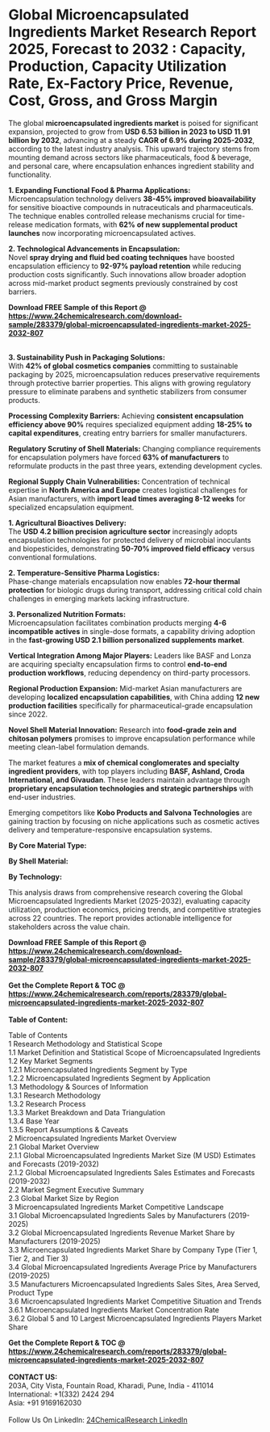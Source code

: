 <h1>Global Microencapsulated Ingredients Market Research Report 2025, Forecast to 2032 : Capacity, Production, Capacity Utilization Rate, Ex-Factory Price, Revenue, Cost, Gross, and Gross Margin</h1><p>The global <strong>microencapsulated ingredients market</strong> is poised for significant expansion, projected to grow from <strong>USD 6.53 billion in 2023 to USD 11.91 billion by 2032</strong>, advancing at a steady <strong>CAGR of 6.9% during 2025-2032</strong>, according to the latest industry analysis. This upward trajectory stems from mounting demand across sectors like pharmaceuticals, food &amp; beverage, and personal care, where encapsulation enhances ingredient stability and functionality.</p><p><strong>1. Expanding Functional Food &amp; Pharma Applications:</strong><br>
Microencapsulation technology delivers <strong>38-45% improved bioavailability</strong> for sensitive bioactive compounds in nutraceuticals and pharmaceuticals. The technique enables controlled release mechanisms crucial for time-release medication formats, with <strong>62% of new supplemental product launches</strong> now incorporating microencapsulated actives.</p><p><strong>2. Technological Advancements in Encapsulation:</strong><br>
Novel <strong>spray drying and fluid bed coating techniques</strong> have boosted encapsulation efficiency to <strong>92-97% payload retention</strong> while reducing production costs significantly. Such innovations allow broader adoption across mid-market product segments previously constrained by cost barriers.</p><div><b>Download FREE Sample of this Report @ 
            <a href="https://www.24chemicalresearch.com/download-sample/283379/global-microencapsulated-ingredients-market-2025-2032-807">
            https://www.24chemicalresearch.com/download-sample/283379/global-microencapsulated-ingredients-market-2025-2032-807</a></b></div><br><p><strong>3. Sustainability Push in Packaging Solutions:</strong><br>
With <strong>42% of global cosmetics companies</strong> committing to sustainable packaging by 2025, microencapsulation reduces preservative requirements through protective barrier properties. This aligns with growing regulatory pressure to eliminate parabens and synthetic stabilizers from consumer products.</p><p><strong>Processing Complexity Barriers:</strong> Achieving <strong>consistent encapsulation efficiency above 90%</strong> requires specialized equipment adding <strong>18-25% to capital expenditures</strong>, creating entry barriers for smaller manufacturers.</p><p><strong>Regulatory Scrutiny of Shell Materials:</strong> Changing compliance requirements for encapsulation polymers have forced <strong>63% of manufacturers</strong> to reformulate products in the past three years, extending development cycles.</p><p><strong>Regional Supply Chain Vulnerabilities:</strong> Concentration of technical expertise in <strong>North America and Europe</strong> creates logistical challenges for Asian manufacturers, with <strong>import lead times averaging 8-12 weeks</strong> for specialized encapsulation equipment.</p><p><strong>1. Agricultural Bioactives Delivery:</strong><br>
The <strong>USD 4.2 billion precision agriculture sector</strong> increasingly adopts encapsulation technologies for protected delivery of microbial inoculants and biopesticides, demonstrating <strong>50-70% improved field efficacy</strong> versus conventional formulations.</p><p><strong>2. Temperature-Sensitive Pharma Logistics:</strong><br>
Phase-change materials encapsulation now enables <strong>72-hour thermal protection</strong> for biologic drugs during transport, addressing critical cold chain challenges in emerging markets lacking infrastructure.</p><p><strong>3. Personalized Nutrition Formats:</strong><br>
Microencapsulation facilitates combination products merging <strong>4-6 incompatible actives</strong> in single-dose formats, a capability driving adoption in the <strong>fast-growing USD 2.1 billion personalized supplements market</strong>.</p><p><strong>Vertical Integration Among Major Players:</strong> Leaders like BASF and Lonza are acquiring specialty encapsulation firms to control <strong>end-to-end production workflows</strong>, reducing dependency on third-party processors.</p><p><strong>Regional Production Expansion:</strong> Mid-market Asian manufacturers are developing <strong>localized encapsulation capabilities</strong>, with China adding <strong>12 new production facilities</strong> specifically for pharmaceutical-grade encapsulation since 2022.</p><p><strong>Novel Shell Material Innovation:</strong> Research into <strong>food-grade zein and chitosan polymers</strong> promises to improve encapsulation performance while meeting clean-label formulation demands.</p><p>The market features a <strong>mix of chemical conglomerates and specialty ingredient providers</strong>, with top players including <strong>BASF, Ashland, Croda International, and Givaudan</strong>. These leaders maintain advantage through <strong>proprietary encapsulation technologies and strategic partnerships</strong> with end-user industries.</p><p>Emerging competitors like <strong>Kobo Products and Salvona Technologies</strong> are gaining traction by focusing on niche applications such as cosmetic actives delivery and temperature-responsive encapsulation systems.</p><p><strong>By Core Material Type:</strong></p><p><strong>By Shell Material:</strong></p><p><strong>By Technology:</strong></p><p>This analysis draws from comprehensive research covering the Global Microencapsulated Ingredients Market (2025-2032), evaluating capacity utilization, production economics, pricing trends, and competitive strategies across 22 countries. The report provides actionable intelligence for stakeholders across the value chain.</p><div><b>Download FREE Sample of this Report @ 
            <a href="https://www.24chemicalresearch.com/download-sample/283379/global-microencapsulated-ingredients-market-2025-2032-807">
            https://www.24chemicalresearch.com/download-sample/283379/global-microencapsulated-ingredients-market-2025-2032-807</a></b></div><br><div><b>Get the Complete Report & TOC @ 
            <a href="https://www.24chemicalresearch.com/reports/283379/global-microencapsulated-ingredients-market-2025-2032-807">
            https://www.24chemicalresearch.com/reports/283379/global-microencapsulated-ingredients-market-2025-2032-807</a></b></div><br>
            <b>Table of Content:</b><p>Table of Contents<br />
1 Research Methodology and Statistical Scope<br />
1.1 Market Definition and Statistical Scope of Microencapsulated Ingredients<br />
1.2 Key Market Segments<br />
1.2.1 Microencapsulated Ingredients Segment by Type<br />
1.2.2 Microencapsulated Ingredients Segment by Application<br />
1.3 Methodology & Sources of Information<br />
1.3.1 Research Methodology<br />
1.3.2 Research Process<br />
1.3.3 Market Breakdown and Data Triangulation<br />
1.3.4 Base Year<br />
1.3.5 Report Assumptions & Caveats<br />
2 Microencapsulated Ingredients Market Overview<br />
2.1 Global Market Overview<br />
2.1.1 Global Microencapsulated Ingredients Market Size (M USD) Estimates and Forecasts (2019-2032)<br />
2.1.2 Global Microencapsulated Ingredients Sales Estimates and Forecasts (2019-2032)<br />
2.2 Market Segment Executive Summary<br />
2.3 Global Market Size by Region<br />
3 Microencapsulated Ingredients Market Competitive Landscape<br />
3.1 Global Microencapsulated Ingredients Sales by Manufacturers (2019-2025)<br />
3.2 Global Microencapsulated Ingredients Revenue Market Share by Manufacturers (2019-2025)<br />
3.3 Microencapsulated Ingredients Market Share by Company Type (Tier 1, Tier 2, and Tier 3)<br />
3.4 Global Microencapsulated Ingredients Average Price by Manufacturers (2019-2025)<br />
3.5 Manufacturers Microencapsulated Ingredients Sales Sites, Area Served, Product Type<br />
3.6 Microencapsulated Ingredients Market Competitive Situation and Trends<br />
3.6.1 Microencapsulated Ingredients Market Concentration Rate<br />
3.6.2 Global 5 and 10 Largest Microencapsulated Ingredients Players Market Share </p><div><b>Get the Complete Report & TOC @ 
            <a href="https://www.24chemicalresearch.com/reports/283379/global-microencapsulated-ingredients-market-2025-2032-807">
            https://www.24chemicalresearch.com/reports/283379/global-microencapsulated-ingredients-market-2025-2032-807</a></b></div><br><b>CONTACT US:</b><br>
            203A, City Vista, Fountain Road, Kharadi, Pune, India - 411014<br>
            International: +1(332) 2424 294<br>
            Asia: +91 9169162030 <br><br>
            Follow Us On LinkedIn: <a href="https://www.linkedin.com/company/24chemicalresearch/">24ChemicalResearch LinkedIn</a>